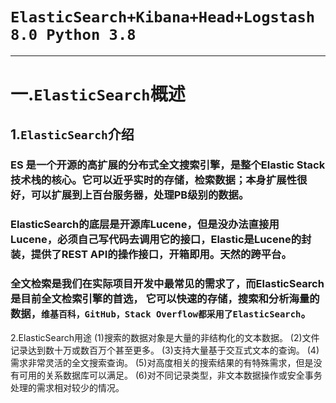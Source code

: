 # `ElasticSearch+Kibana+Head+Logstash 8.0 Python 3.8`
****
# 一.`ElasticSearch`概述
## 1.`ElasticSearch`介绍 
### ES 是一个开源的高扩展的分布式全文搜索引擎，是整个Elastic Stack技术栈的核心。它可以近乎实时的存储，检索数据；本身扩展性很好，可以扩展到上百台服务器，处理PB级别的数据。
### ElasticSearch的底层是开源库Lucene，但是没办法直接用Lucene，必须自己写代码去调用它的接口，Elastic是Lucene的封装，提供了REST API的操作接口，开箱即用。天然的跨平台。
### 全文检索是我们在实际项目开发中最常见的需求了，而ElasticSearch是目前全文检索引擎的首选， 它可以快速的存储，搜索和分析海量的数据，`维基百科，GitHub，Stack Overflow都采用了ElasticSearch`。 
2.ElasticSearch用途
(1)搜索的数据对象是大量的非结构化的文本数据。
(2)文件记录达到数十万或数百万个甚至更多。
(3)支持大量基于交互式文本的查询。
(4)需求非常灵活的全文搜索查询。
(5)对高度相关的搜索结果的有特殊需求，但是没有可用的关系数据库可以满足。
(6)对不同记录类型，非文本数据操作或安全事务处理的需求相对较少的情况。
